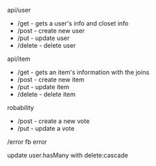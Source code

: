 api/user
* /get - gets a user's info and closet info
* /post - create new user
* /put - update user
* /delete - delete user

api/item
* /get - gets an item's information with the joins
* /post - create new item
* /put - update item
* /delete - delete item

robability
* /post - create a new vote
* /put - update a vote

/error
fb error

update user.hasMany with delete:cascade